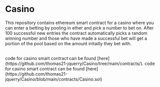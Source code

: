 # Casino
This repository contains ethereum smart contract for a casino where you can enter a betting by pooling in ether and pick a number to bet on. After 100 successful new entries the contract automatically picks a random winning number and those who have made a successful bet will get a portion of the pool based on the amount initailly they bet with.

<br/>
code for casino smart contract can be found [here](https://github.com/thomas21-jquerry/Casino/tree/main/contracts/).
code for casino smart contract can be found [here] (https://github.com/thomas21-jquerry/Casino/blob/main/contracts/Casino.sol)
